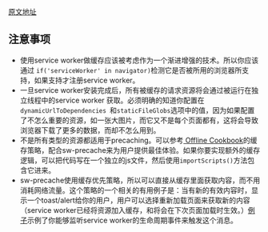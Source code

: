 [原文地址](https://github.com/GoogleChrome/sw-precache)

## 注意事项
- 使用service worker做缓存应该被考虑作为一个渐进增强的技术。所以你应该通过
`if('serviceWorker' in navigator)`检测它是否被所用的浏览器所支持，如果支持才注册service worker。
- 一旦service worker安装完成后，所有被缓存的请求资源将会通过被运行在独立线程中的service worker 获取。必须明确的知道你配置在`dynamicUrlToDependencies `和`staticFileGlobs`选项中的值，因为如果配置了不怎么重要的资源，如一张大图片，而它又不是每个页面都有，这将会导致浏览器下载了更多的数据，而却不怎么用到。
- 不是所有类型的资源都适用于precaching。可以参考[ Offline Cookbook](https://developers.google.com/web/fundamentals/instant-and-offline/offline-cookbook/)的缓存策略，配合sw-precache来为用户提供最佳体验。如果你要实现额外的缓存逻辑，可以把代码写在一个独立的js文件，然后使用`importScripts()`方法包含它进来。
- sw-precache使用缓存优先策略，所以可以直接从缓存里面获取内容，而不用消耗网络流量。这个策略的一个相关的有用例子是：当有新的有效内容时，显示一个toast/alert给你的用户，用户可以选择重新加载页面来获取新的内容（service worker已经将资源加入缓存，和将会在下次页面加载时生效。）[例子](https://github.com/GoogleChrome/sw-precache/blob/master/demo/app/js/service-worker-registration.js)示例了你能够监听service worker的生命周期事件来触发这个消息。